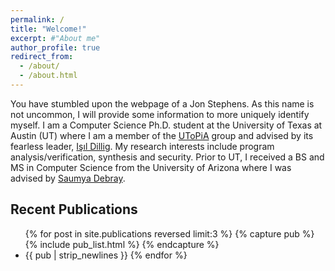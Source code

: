 ```yaml
---
permalink: /
title: "Welcome!"
excerpt: #"About me"
author_profile: true
redirect_from: 
  - /about/
  - /about.html
---
```


You have stumbled upon the webpage of a Jon Stephens. As this name is not uncommon, I will provide some information to more uniquely identify myself. I am a Computer Science Ph.D. student at the University of Texas at Austin (UT) where I am a member of the [UToPiA](http://utopia.cs.utexas.edu/) group and advised by its fearless leader, [Işıl Dillig](http://www.cs.utexas.edu/~isil/). My research interests include program analysis/verification, synthesis and security. Prior to UT, I received a BS and MS in Computer Science from the University of Arizona where I was advised by [Saumya Debray](https://www2.cs.arizona.edu/people/debray/).

Recent Publications
-----

<ul class="pub_list">
{% for post in site.publications reversed limit:3 %}
  {% capture pub %} {% include pub_list.html %} {% endcapture %} <li> {{ pub | strip_newlines }}
{% endfor %}
